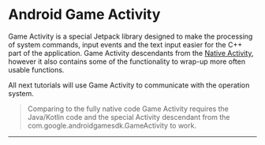 # Android Game Activity

Game Activity is a special Jetpack library designed to make the processing of system commands, input events and the text input easier for the C++ part of the application. Game Activity descendants from the [Native Activity](../001_native_activity/README.md), however it also contains some of the functionality to wrap-up more often usable functions.

All next tutorials will use Game Activity to communicate with the operation system.

> Comparing to the fully native code Game Activity requires the Java/Kotlin code and the special Activity descendant from the com.google.androidgamesdk.GameActivity to work.

---
